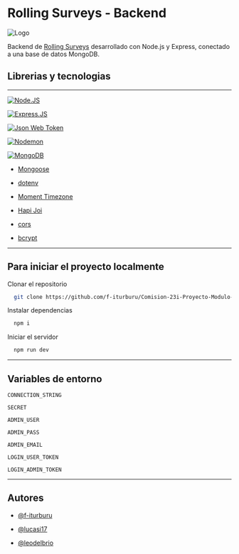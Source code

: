# Rolling Surveys - Backend
![Logo](https://i.ibb.co/Sn5stgX/Rolling-Blancofooter.png" )

Backend de [Rolling Surveys](https://github.com/f-iturburu/Comision-23i-Proyecto-Modulo-4-Frontend) desarrollado con Node.js y Express, conectado a una base de datos MongoDB.
## Librerias y tecnologias
---
[![Node.JS](https://img.shields.io/badge/Node.js-339933?style=for-the-badge&logo=nodedotjs&logoColor=white)](https://nodejs.org/es)

[![Express.JS](https://img.shields.io/badge/Express.js-000000?style=for-the-badge&logo=express&logoColor=white)](https://expressjs.com/)

[![Json Web Token](https://img.shields.io/badge/JWT-000000?style=for-the-badge&logo=JSON%20web%20tokens&logoColor=white)](https://jwt.io/)

[![Nodemon](https://img.shields.io/badge/NODEMON-%23323330.svg?style=for-the-badge&logo=nodemon&logoColor=%BBDEAD)](https://nodemon.io/) 

[![MongoDB](https://img.shields.io/badge/MongoDB-%234ea94b.svg?style=for-the-badge&logo=mongodb&logoColor=white)](https://www.mongodb.com/)


- [Mongoose](https://mongoosejs.com/)

- [dotenv](https://www.npmjs.com/package/dotenv)

- [Moment Timezone](https://momentjs.com/timezone/)

- [Hapi Joi](https://hapi.dev/tutorials/validation/?lang=en_US)

- [cors](https://www.npmjs.com/package/cors)

- [bcrypt](https://www.npmjs.com/package/bcrypt)
---
## Para iniciar el proyecto localmente

Clonar el repositorio

```bash
  git clone https://github.com/f-iturburu/Comision-23i-Proyecto-Modulo-4-Backend
```


Instalar dependencias

```bash
  npm i
```

Iniciar el servidor

```bash
  npm run dev
```
---

## Variables de entorno

`CONNECTION_STRING`

`SECRET`

`ADMIN_USER`

`ADMIN_PASS`

`ADMIN_EMAIL`

`LOGIN_USER_TOKEN`

`LOGIN_ADMIN_TOKEN`

---
## Autores

- [@f-iturburu](https://github.com/f-iturburu)

- [@lucasi17](https://github.com/Lucasi17)

- [@leodelbrio](https://github.com/leodelbrio)

